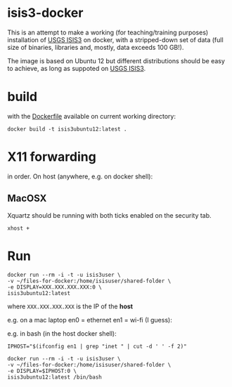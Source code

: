 # isis3-docker

This is an attempt to make a working (for teaching/training purposes) installation of [USGS ISIS3](https://isis.astrogeology.usgs.gov) on docker, with a stripped-down set of data (full size of binaries, libraries and, mostly, data exceeds 100 GB!).

The image is based on Ubuntu 12 but different distributions should be easy to achieve, as long as suppoted on [USGS ISIS3](https://isis.astrogeology.usgs.gov/documents/InstallGuide/index.html).

# build

with the [Dockerfile](Dockerfile) available on current working directory:

```
docker build -t isis3ubuntu12:latest .
```

# X11 forwarding

in order. On host (anywhere, e.g. on docker shell):

## MacOSX

Xquartz should be running with both ticks enabled on the security tab.  

```
xhost +
```

# Run

```
docker run --rm -i -t -u isis3user \
-v ~/files-for-docker:/home/isisuser/shared-folder \
-e DISPLAY=XXX.XXX.XXX.XXX:0 \
isis3ubuntu12:latest
```

where ```XXX.XXX.XXX.XXX``` is the IP of the **host**

e.g. on a mac laptop en0 = ethernet en1 = wi-fi (I guess):


e.g. in bash (in the host docker shell):

```
IPHOST="$(ifconfig en1 | grep "inet " | cut -d ' ' -f 2)"
```


```
docker run --rm -i -t -u isis3user \
-v ~/files-for-docker:/home/isisuser/shared-folder \
-e DISPLAY=$IPHOST:0 \
isis3ubuntu12:latest /bin/bash
```

